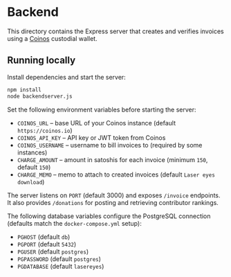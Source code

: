 # Backend

This directory contains the Express server that creates and verifies invoices using a [Coinos](https://coinos.io) custodial wallet.

## Running locally

Install dependencies and start the server:

```bash
npm install
node backendserver.js
```

Set the following environment variables before starting the server:

- `COINOS_URL` – base URL of your Coinos instance (default `https://coinos.io`)
- `COINOS_API_KEY` – API key or JWT token from Coinos
- `COINOS_USERNAME` – username to bill invoices to (required by some instances)
- `CHARGE_AMOUNT` – amount in satoshis for each invoice (minimum `150`, default `150`)
- `CHARGE_MEMO` – memo to attach to created invoices (default `Laser eyes download`)

The server listens on `PORT` (default 3000) and exposes `/invoice` endpoints.
It also provides `/donations` for posting and retrieving contributor rankings.

The following database variables configure the PostgreSQL connection (defaults
match the `docker-compose.yml` setup):

- `PGHOST` (default `db`)
- `PGPORT` (default `5432`)
- `PGUSER` (default `postgres`)
- `PGPASSWORD` (default `postgres`)
- `PGDATABASE` (default `lasereyes`)
